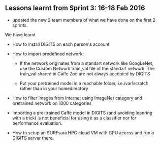## Lessons learnt from Sprint 3: 16-18 Feb 2016

- updated the new 2 team members of what we have done on the first 2 sprints.

We have learnt 
- How to install DIGITS on each person's account
- How to import predefined network:

  - If the network originates from a standart network like GoogLeNet, use the Custom Network train_val file of the standart network. 
    The train_val shared in Caffe Zoo are not always accepted by DIGITS
    
  - Put your pretrained model in a reachable folder, i.e./var/scratch rather than in your homedirectory
  
- How to filter images from Internet using ImageNet category and pretrained network on 1000 categories
- Importing a pre-trained Caffe model in DIGITS (and avoiding leanring with a trick) is not beneficial for using it as a classifier nor for performance evaluation. 

- How to setup an SURFsara HPC cloud VM with GPU access and run a DIGITS server there.
